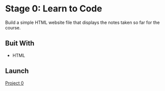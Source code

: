 # Stage 0: Learn to Code
Build a simple HTML website file that displays the notes taken so far for the course.

## Buit With
* HTML

## Launch
[Project 0](https://ziggysauce.github.io/udacity_IPND/Stage%200/Notes.html)
